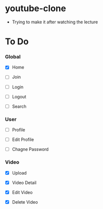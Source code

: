 # youtube-clone

 - Trying to make it after watching the lecture

# To Do

  ### Global
  - [x] Home

  - [ ] Join

  - [ ] Login

  - [ ] Logout

  - [ ] Search

  ### User
  - [ ] Profile

  - [ ] Edit Profile

  - [ ] Chagne Password

  ### Video
  - [x] Upload

  - [x] Video Detail

  - [x] Edit Video

  - [x] Delete Video
